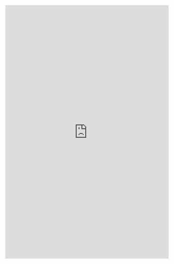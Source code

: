 <iframe height='797' width='515' frameborder='0' scrolling='no' marginheight='0' marginwidth='0' src='https://smileycreations15.com/chess/board.html?am=g&amp;d=3000&amp;ss=40&amp;ps=d&amp;pf=d&amp;lcs=YeiP&amp;dcs=Qcij&amp;bbcs=D91v&amp;bscs=Lb2$&amp;hm=n&amp;hcs=Udiz&amp;bd=s&amp;cbcs=YeiP&amp;ctcs=$$$$&amp;hd=c&amp;md=f&amp;tm=13&amp;fhcs=$$$$&amp;fhs=14&amp;fmcs=$$$$&amp;fccs=v71$&amp;hmcs=Qcij&amp;fms=14&amp;fcs=m&amp;cd=i&amp;bcs=____&amp;fp=13&amp;hl=f&amp;fh=797&amp;fw=515&amp;pe=39$b13B2LY0cm_fv38T6wV6mHuZKZKZvKVe3D62WQx6XH$0'>your web browser and/or your host do not support iframes as required to display the chessboard</iframe>
